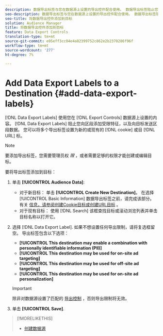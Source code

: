 ```yaml
---
description: 数据导出标签与您在数据源上设置的导出控件配合使用。 数据导出标签阻止您向区段添加受限特征以及向目标发送区段数据。 您可以将多个导出标签设置到新的或现有的cookie或URL目标。
seo-description: 数据导出标签与您在数据源上设置的导出控件配合使用。 数据导出标签阻止您向区段添加受限特征以及向目标发送区段数据。 您可以将多个导出标签设置到新的或现有的cookie或URL目标。
seo-title: 将数据导出控件添加到目标
solution: Audience Manager
title: 将数据导出控件添加到目标
feature: Data Export Controls
translation-type: tm+mt
source-git-commit: e05eff3cc04e4a82399752c862e2b2370286f96f
workflow-type: tm+mt
source-wordcount: '277'
ht-degree: 7%

---
```




# Add Data Export Labels to a Destination {#add-data-export-labels}

[!DNL Data Export Labels] 使用您在 [!DNL Export Controls] 数据源上设置的内容。 [!DNL Data Export Labels] 阻止您向区段添加受限特征，以及向目标发送区段数据。 您可以将多个导出标签设置为新的或现有的 [!DNL cookie] 或目 [!DNL URL] 标。

>[!NOTE]
>
>要添加导出标签，您需要管理员权 *限* ，或者需要足够的权限才能创建或编辑目标。

<!-- t_export_labels.xml -->

要将导出标签添加到目标：

1. 单击 **[!UICONTROL Audience Data]**:
   * 对于新目标： 单击 **[!UICONTROL Create New Destination]**。 在选择 [!UICONTROL Basic Information] 数据导出标签之前，请完成该部分。 有关 [信息，请参阅](../../features/destinations/create-cookie-destination.md)[创建Cookie目标或创建URL目标](../../features/destinations/create-url-destination.md) 。
   * 对于现有目标： 使用 [!DNL Search] 该框查找目标或滚动浏览列表并单击目标名称以打开它。
1. 选择 [!DNL Data Export Label]. 如果不想设置任何导出限制，请将复选框留空。 导出标签包含以下选项：
   * **[!UICONTROL This destination may enable a combination with personally identifiable information (PII)]**
   * **[!UICONTROL This destination may be used for on-site ad targeting]**
   * **[!UICONTROL This destination may be used for off-site ad targeting]**
   * **[!UICONTROL This destination may be used for on-site ad personalization]**

   >[!IMPORTANT]
   >
   >除非对数据源设置了匹配的 [导出控制](../../features/data-export-controls.md) ，否则导出限制将无效。
1. 单击 **[!UICONTROL Save]**.

>[!MORELIKETHIS]
>
>* [创建数据源](../../features/manage-datasources.md#create-data-source)